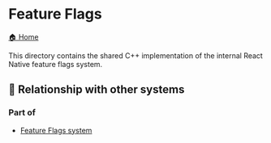 # Feature Flags

[🏠 Home](../../../../../../__docs__/README.md)

This directory contains the shared C++ implementation of the internal React
Native feature flags system.

## 🔗 Relationship with other systems

### Part of

- [Feature Flags system](../../../../src/private/featureflags/__docs__/README.md)
